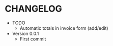# CHANGELOG

* TODO
    * Automatic totals in invoice form (add/edit)
* Version 0.0.1
    * First commit

